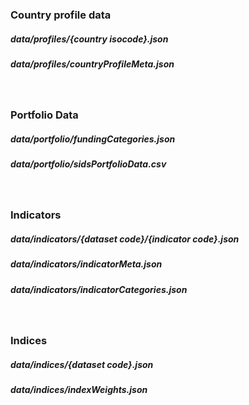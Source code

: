 <h3> Country profile data</h3>

  <h5> data/profiles/{country isocode}.json</h5>
  <h5> data/profiles/countryProfileMeta.json</h5>

<br>

  <h3> Portfolio Data</h3>

<h5>data/portfolio/fundingCategories.json</h5>
<h5>data/portfolio/sidsPortfolioData.csv</h5>

<br>

<h3>Indicators</h3>

<h5>data/indicators/{dataset code}/{indicator code}.json</h5>
<h5>data/indicators/indicatorMeta.json</h5>
<h5>data/indicators/indicatorCategories.json</h5>

<br>

<h3>Indices</h3>
<h5>data/indices/{dataset code}.json</h5>
<h5>data/indices/indexWeights.json</h5>



